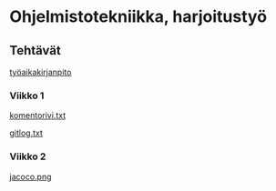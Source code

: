 # Ohjelmistotekniikka, harjoitustyö

## Tehtävät

[työaikakirjanpito](https://github.com/hippohiawatha/ot-harjoitustyo/blob/master/dokumentaatio/tuntikirjanpito.md)

### Viikko 1

[komentorivi.txt](https://github.com/hippohiawatha/ot-harjoitustyo/blob/master/laskarit/viikko1/komentorivi.txt)

[gitlog.txt](https://github.com/hippohiawatha/ot-harjoitustyo/blob/master/laskarit/viikko1/gitlog.txt)

### Viikko 2

[jacoco.png](https://github.com/hippohiawatha/ot-harjoitustyo/blob/master/laskarit/viikko2/jacoco_pic.png)
